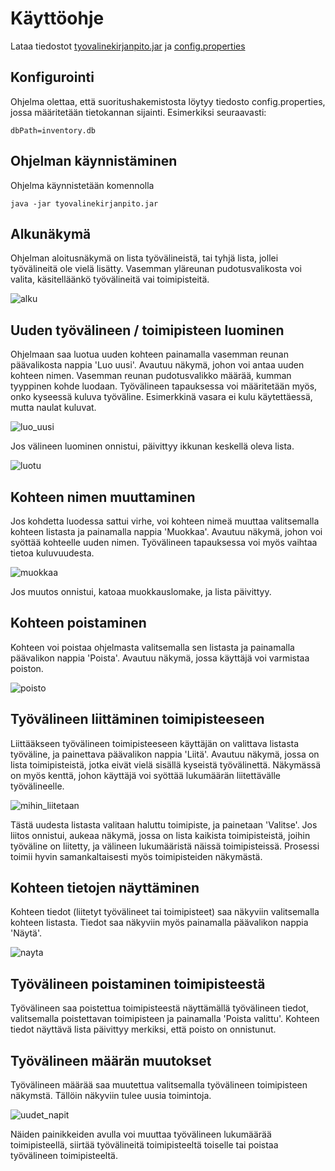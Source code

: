 # Käyttöohje

Lataa tiedostot [tyovalinekirjanpito.jar](https://github.com/ejronty/ot_harjoitus/releases/tag/Viikko7)
ja [config.properties](https://github.com/ejronty/ot_harjoitus/releases/tag/Viikko7) 

## Konfigurointi

Ohjelma olettaa, että suoritushakemistosta löytyy tiedosto config.properties, jossa määritetään tietokannan sijainti. Esimerkiksi seuraavasti:
```
dbPath=inventory.db
```

## Ohjelman käynnistäminen

Ohjelma käynnistetään komennolla
```
java -jar tyovalinekirjanpito.jar
```

## Alkunäkymä

Ohjelman aloitusnäkymä on lista työvälineistä, tai tyhjä lista, jollei työvälineitä ole vielä lisätty.
Vasemman yläreunan pudotusvalikosta voi valita, käsitelläänkö työvälineitä vai toimipisteitä.

![alku](kuvat/aloitus.png)

## Uuden työvälineen / toimipisteen luominen

Ohjelmaan saa luotua uuden kohteen painamalla vasemman reunan päävalikosta nappia 'Luo uusi'.
Avautuu näkymä, johon voi antaa uuden kohteen nimen. Vasemman reunan pudotusvalikko määrää, kumman tyyppinen kohde luodaan. Työvälineen tapauksessa voi määritetään myös, onko kyseessä kuluva työväline. Esimerkkinä vasara ei kulu käytettäessä, mutta naulat kuluvat.

![luo_uusi](kuvat/luo_uusi2.png)

Jos välineen luominen onnistui, päivittyy ikkunan keskellä oleva lista.

![luotu](kuvat/luotu.png)

## Kohteen nimen muuttaminen

Jos kohdetta luodessa sattui virhe, voi kohteen nimeä muuttaa valitsemalla kohteen listasta ja painamalla nappia 'Muokkaa'. Avautuu näkymä, johon voi syöttää kohteelle uuden nimen. Työvälineen tapauksessa voi myös vaihtaa tietoa kuluvuudesta.

![muokkaa](kuvat/muokkaa.png)

Jos muutos onnistui, katoaa muokkauslomake, ja lista päivittyy.

## Kohteen poistaminen

Kohteen voi poistaa ohjelmasta valitsemalla sen listasta ja painamalla päävalikon nappia 'Poista'.
Avautuu näkymä, jossa käyttäjä voi varmistaa poiston.

![poisto](kuvat/poistetaanko.png)

## Työvälineen liittäminen toimipisteeseen

Liittääkseen työvälineen toimipisteeseen käyttäjän on valittava listasta työväline, ja painettava päävalikon nappia 'Liitä'.
Avautuu näkymä, jossa on lista toimipisteistä, jotka eivät vielä sisällä kyseistä työvälinettä. Näkymässä on myös kenttä, johon käyttäjä voi syöttää lukumäärän liitettävälle työvälineelle.

![mihin_liitetaan](kuvat/mihin_liitetaan.png)

Tästä uudesta listasta valitaan haluttu toimipiste, ja painetaan 'Valitse'. Jos liitos onnistui, aukeaa näkymä, jossa on lista kaikista toimipisteistä, joihin työväline on liitetty, ja välineen lukumääristä näissä toimipisteissä.
Prosessi toimii hyvin samankaltaisesti myös toimipisteiden näkymästä.

## Kohteen tietojen näyttäminen

Kohteen tiedot (liitetyt työvälineet tai toimipisteet) saa näkyviin valitsemalla kohteen listasta. Tiedot saa näkyviin myös painamalla päävalikon nappia 'Näytä'.

![nayta](kuvat/nayta.png)


## Työvälineen poistaminen toimipisteestä

Työvälineen saa poistettua toimipisteestä näyttämällä työvälineen tiedot, valitsemalla poistettavan toimipisteen ja painamalla 'Poista valittu'. Kohteen tiedot näyttävä lista päivittyy merkiksi, että poisto on onnistunut.

## Työvälineen määrän muutokset

Työvälineen määrää saa muutettua valitsemalla työvälineen toimipisteen näkymstä. Tällöin näkyviin tulee uusia toimintoja.

![uudet_napit](kuvat/uudet_napit.png)

Näiden painikkeiden avulla voi muuttaa työvälineen lukumäärää toimipisteellä, siirtää työvälineitä toimipisteeltä toiselle tai poistaa työvälineen toimipisteeltä.


